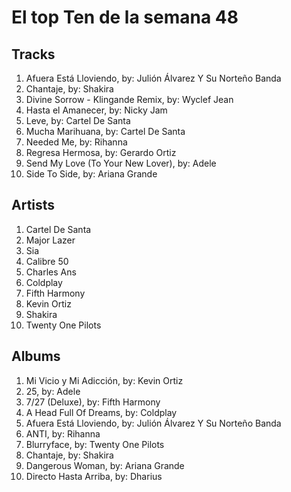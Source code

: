 # El top Ten de la semana 48

## Tracks
1. Afuera Está Lloviendo, by: Julión Álvarez Y Su Norteño Banda
1. Chantaje, by: Shakira
1. Divine Sorrow - Klingande Remix, by: Wyclef Jean
1. Hasta el Amanecer, by: Nicky Jam
1. Leve, by: Cartel De Santa
1. Mucha Marihuana, by: Cartel De Santa
1. Needed Me, by: Rihanna
1. Regresa Hermosa, by: Gerardo Ortiz
1. Send My Love (To Your New Lover), by: Adele
1. Side To Side, by: Ariana Grande

## Artists
1. Cartel De Santa
1. Major Lazer
1. Sia
1. Calibre 50
1. Charles Ans
1. Coldplay
1. Fifth Harmony
1. Kevin Ortiz
1. Shakira
1. Twenty One Pilots

## Albums
1. Mi Vicio y Mi Adicción, by: Kevin Ortiz
1. 25, by: Adele
1. 7/27 (Deluxe), by: Fifth Harmony
1. A Head Full Of Dreams, by: Coldplay
1. Afuera Está Lloviendo, by: Julión Álvarez Y Su Norteño Banda
1. ANTI, by: Rihanna
1. Blurryface, by: Twenty One Pilots
1. Chantaje, by: Shakira
1. Dangerous Woman, by: Ariana Grande
1. Directo Hasta Arriba, by: Dharius
